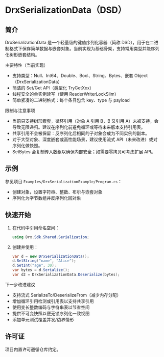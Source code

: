 DrxSerializationData（DSD）
=====================

简介
----
DrxSerializationData 是一个轻量级的键值序列化容器（简称 DSD），用于在二进制格式下保存简单数据与嵌套对象。当前实现为基础骨架，支持常用类型并能序列化树形嵌套结构。

主要特性（当前实现）
- 支持类型：Null、Int64、Double、Bool、String、Bytes、嵌套 Object（DrxSerializationData）
- 简洁的 Set/Get API（类型化 TryGetXxx）
- 线程安全的单实例读写（使用 ReaderWriterLockSlim）
- 简单紧凑的二进制格式：每个条目包含 key、type 与 payload

限制与注意事项
- 当前只支持树形嵌套，循环引用（对象 A 引用 B，B 又引用 A）未被支持，会导致无限递归。建议在序列化前避免循环或等待未来版本支持引用表。
- 共享引用不会被保留：反序列化后相同的子对象会成为不同实例的副本。
- 对于大型对象、深度嵌套或高性能场景，建议使用流式 API（未来改进）或对序列化做快照。
- SetBytes 会复制传入数组以确保内部安全；如需要零拷贝可考虑扩展 API。

示例
----
参见项目 `Examples/DrxSerializationExample/Program.cs`：
- 创建对象，设置字符串、整数、布尔与嵌套对象
- 序列化为字节数组并反序列化回对象

快速开始
--------
1. 在代码中引用命名空间：
   ```csharp
   using Drx.Sdk.Shared.Serialization;
   ```
2. 创建并使用：
   ```csharp
   var d = new DrxSerializationData();
   d.SetString("name", "Alice");
   d.SetInt("age", 30);
   var bytes = d.Serialize();
   var d2 = DrxSerializationData.Deserialize(bytes);
   ```

下一步改进建议
- 支持流式 SerializeTo/DeserializeFrom（减少内存分配）
- 增加循环引用检测或引用表以支持共享引用
- 使用变长整数编码与字符串表以节省空间
- 提供不可变快照以便无锁序列化一致视图
- 添加单元测试覆盖并发/边界情形

许可证
----
项目内置许可遵循仓库约定。